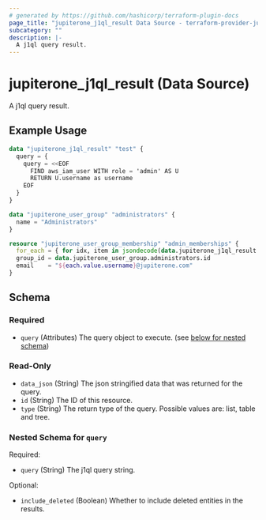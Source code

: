 ```yaml
---
# generated by https://github.com/hashicorp/terraform-plugin-docs
page_title: "jupiterone_j1ql_result Data Source - terraform-provider-jupiterone"
subcategory: ""
description: |-
  A j1ql query result.
---
```


# jupiterone_j1ql_result (Data Source)

A j1ql query result.

## Example Usage

```terraform
data "jupiterone_j1ql_result" "test" {
  query = {
    query = <<EOF
      FIND aws_iam_user WITH role = 'admin' AS U 
      RETURN U.username as username
    EOF
  }
}

data "jupiterone_user_group" "administrators" {
  name = "Administrators"
}

resource "jupiterone_user_group_membership" "admin_memberships" {
  for_each = { for idx, item in jsondecode(data.jupiterone_j1ql_result.test.data_json) : idx => item }
  group_id = data.jupiterone_user_group.administrators.id
  email    = "${each.value.username}@jupiterone.com"
}
```

<!-- schema generated by tfplugindocs -->
## Schema

### Required

- `query` (Attributes) The query object to execute. (see [below for nested schema](#nestedatt--query))

### Read-Only

- `data_json` (String) The json stringified data that was returned for the query.
- `id` (String) The ID of this resource.
- `type` (String) The return type of the query. Possible values are: list, table and tree.

<a id="nestedatt--query"></a>
### Nested Schema for `query`

Required:

- `query` (String) The j1ql query string.

Optional:

- `include_deleted` (Boolean) Whether to include deleted entities in the results.


